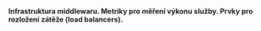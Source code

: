 **Infrastruktura middlewaru. Metriky pro měření výkonu služby. Prvky pro rozložení zátěže (load balancers).**

